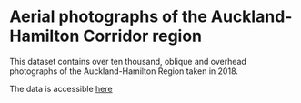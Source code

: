 # Aerial photographs of the Auckland-Hamilton Corridor region

This dataset contains over ten thousand, oblique and overhead photographs of the Auckland-Hamilton Region taken in 2018.

The data is accessible [here](https://drive.google.com/drive/u/0/folders/1F6gbfWMaLSLusRarqI2jvoV03Fi2JrtO) 
